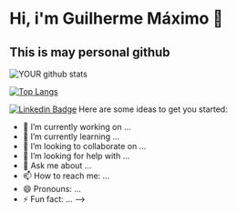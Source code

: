 # Hi, i'm Guilherme Máximo 👋

## This is may personal github ##


![YOUR github stats](https://github-readme-stats.vercel.app/api?username=Lilgui&show_icons=true&theme=dracula)

[![Top Langs](https://github-readme-stats.vercel.app/api/top-langs/?username=Lilgui&show_icons=true&theme=dracula&layout=compact)](https://www.linkedin.com/in/guilherme-m%C3%A1ximo-7880a41a3/)

[![Linkedin Badge](https://img.shields.io/badge/-LinkedIn-blue?style=flat-square&logo=Linkedin&logoColor=white&link=https://www.linkedin.com/in/guilherme-m%C3%A1ximo-7880a41a3/)](https://www.linkedin.com/in/guilherme-m%C3%A1ximo-7880a41a3/)
Here are some ideas to get you started:

- 🔭 I’m currently working on ...
- 🌱 I’m currently learning ...
- 👯 I’m looking to collaborate on ...
- 🤔 I’m looking for help with ...
- 💬 Ask me about ...
- 📫 How to reach me: ...
- 😄 Pronouns: ...
- ⚡ Fun fact: ...
-->
